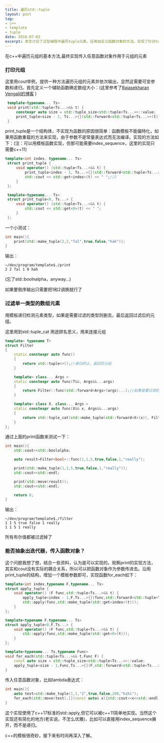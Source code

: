 ```yaml
---
title: 遍历std::tuple
layout: post
tag: 
- c++ 
- template 
- tuple
date: 2018-07-03
excerpt: 本文讨论了泛型编程中遍历tuple元素，应用自定义函数对象的方法。实现了针对tuple的for_each函数
---
```

在c++中遍历元组的基本方法,最终实现传入任意函数对象作用于元组的元素

### 打印元组
这里用cout举例，提供一种方法遍历元组的元素并依次输出，显然这需要可变参数和递归。首先定义一个辅助函数确定数组大小：(这里参考了[Rajasekharan Vengalil的博客](https://blogorama.nerdworks.in/iteratingoverastdtuple/) )

```cpp
 template<typename... Ts>
 void print(std::tuple<Ts...>&& t) {
     constexpr auto size = std::tuple_size<std::tuple<Ts...>>::value;
     print_tuple<size - 1, Ts...>{}(std::forward<std::tuple<Ts...>>(t));
 }
```

print_tuple是一个结构体，不实现为函数的原因很简单：函数模板不能偏特化，如果用函数重载的方法来实现，由于参数不是常量表达式而无法编译。实现的方法如下：(注：可以用模板函数实现，但那可能需要index_sequence，这里的实现只需要c++11)

```cpp
template<int index, typename... Ts>
 struct print_tuple {
     void operator() (std::tuple<Ts...>&& t) {
         print_tuple<index - 1, Ts...>{}(std::forward<std::tuple<Ts...>>(t));//1
         std::cout << std::get<index>(t) << " ";//2
     }
 };

 template<typename... Ts>
 struct print_tuple<0, Ts...> {
     void operator() (std::tuple<Ts...>&& t) {
         std::cout << std::get<0>(t) << " ";
     }
 };
```

一个小测试：

```cpp
int main(){
    print(std::make_tuple(2,2,"fal",true,false,"hah"));
}
```

输出：

```shell
~/dev/program/template$./print 
2 2 fal 1 0 hah
```
(忘了std::boolnalpha，anyway...)

如果要倒序输出只需要把1和2调换就行了

### 过滤单一类型的数组元素

用模板递归检测元素类型，如果是需要过滤的类型则删去，最后返回过滤后的元组。

这里用到std::tuple_cat 用途顾名思义，用来连接元组

```cpp
template< typename T>
struct Filter
{
    static constexpr auto func()
    {
        return std::tuple<>();//递归终止，返回空元组
    }

    template< class... Args >
    static constexpr auto func(T&&, Args&&...args)
    {
        return Filter::func(std::forward<Args>(args)...);//如果是要过滤的类型则直接跳过
    }

    template< class X, class... Args >
    static constexpr auto func(X&& x, Args&&...args)
    {
        return std::tuple_cat(std::make_tuple(std::forward<X>(x)), Filter::func(std::forward<Args>(args)...));
    }
};
```

通过上面的print函数来测试一下：
```cpp
int main(){
    std::cout<<std::boolalpha;

    auto result=Filter<bool>::func(1,1,5,true,false,1,"really");

    print(std::make_tuple(1,1,5,true,false,1,"really"));
    std::cout<<std::endl;

    print(std::move(result));
    std::cout<<std::endl;

    return 0;
}
```

输出：
```
~/dev/program/template$./filter
1 1 5 true false 1 really 
1 1 5 1 really 
```
所有布尔值都被过滤掉了

### 能否抽象出迭代器，传入函数对象？

这个问题我想了想，结合一些资料，认为是可以实现的。观察print的实现方法，其实和cout没有实际的耦合关系，所以可以把函数对象作为参数传进去。沿用print_tuple的结构，增加一个模板参数即可，实现函数for_each如下：

```cpp
template<int index,typename F,typename... Ts>
struct apply_tuple {
    void operator() (F func,std::tuple<Ts...>&& t) {
        apply_tuple<index - 1,F,Ts...>{}(func,std::forward<std::tuple<Ts...>>(t));
        std::apply(func,std::make_tuple(std::get<index>(t)));
    }
};

template<typename F,typename... Ts>
struct apply_tuple<0,F,Ts...> {
    void operator() (F func,std::tuple<Ts...>&& t) {
        std::apply(func,std::make_tuple(std::get<0>(t)));
    }
};

template<typename... Ts,typename Func>
void for_each(std::tuple<Ts...>&& t,Func F) {
    const auto size = std::tuple_size<std::tuple<Ts...>>::value;
    apply_tuple<size - 1,Func,Ts...>{}(F,std::forward<std::tuple<Ts...>>(t));
}
```

传入任意函数对象，比如lambda表达式：
```cpp
int main(){
    auto test=std::make_tuple(1,1,"2",true,false,290,"hihi");
    for_each(std::move(test),[](const auto& x){std::cout<<x<<std::endl;});
}
```
这个实现使用了c++17标准的std::apply,但它可以被c++11简单地实现。当然这个实现还有简化的地方(老实说，不怎么优雅)，比如可以直接用index_sequence展开，而不是递归。

c++的模板很奇妙，接下来有时间再深入了解。

